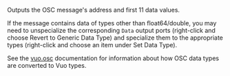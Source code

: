 Outputs the OSC message's address and first 11 data values.

If the message contains data of types other than float64/double, you may need to unspecialize the corresponding `Data` output ports (right-click and choose Revert to Generic Data Type) and specialize them to the appropriate types (right-click and choose an item under Set Data Type).

See the [vuo.osc](vuo-nodeset://vuo.osc) documentation for information about how OSC data types are converted to Vuo types.
